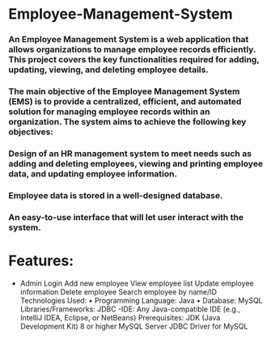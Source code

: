 # Employee-Management-System
### An Employee Management System is a  web application that allows organizations to manage employee records efficiently. This project covers the key functionalities required for adding, updating, viewing, and deleting employee details.
 ### The main objective of the Employee Management System (EMS) is to provide a centralized, efficient, and automated solution for managing employee records within an organization. The system aims to achieve the following key objectives:
### Design of an HR management system to meet needs such as adding and deleting employees, viewing and printing employee data, and updating employee information.
### Employee data is stored in a well-designed database.
### An easy-to-use interface that will let user interact with the system.
# Features:
- Admin Login
 Add new employee
 View employee list
 Update employee information
 Delete employee
 Search employee by name/ID
 Technologies Used:
 •	Programming Language: Java
 •	Database: MySQL
 Libraries/Frameworks: JDBC
-IDE: Any Java-compatible IDE (e.g.,
IntelliJ IDEA, Eclipse, or NetBeans)
Prerequisites:
JDK (Java Development Kit) 8 or higher
MySQL Server
JDBC Driver for MySQL 
